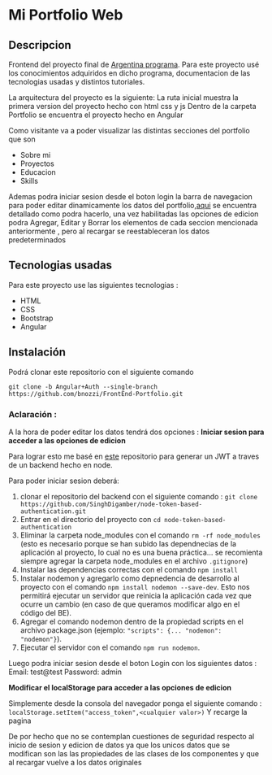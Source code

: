 # Mi Portfolio Web

## Descripcion 
Frontend  del proyecto final de [Argentina programa](https://www.argentina.gob.ar/economia/conocimiento/argentina-programa). 
Para este proyecto usé los conocimientos adquiridos en dicho programa, documentacion de las tecnologias usadas y distintos tutoriales. 

La arquitectura del proyecto es la siguiente: 
La ruta inicial muestra la primera version del proyecto hecho con html css y js 
Dentro de la carpeta Portfolio se encuentra el proyecto hecho en Angular 

Como visitante va a poder visualizar las distintas secciones del portfolio que son
- Sobre mi
- Proyectos
- Educacion 
- Skills 

Ademas podra iniciar sesion desde el boton login la barra de navegacion para poder editar dinamicamente los datos del portfolio,[aqui](#aclaracion) se encuentra detallado como podra hacerlo,  una vez habilitadas las opciones de edicion podra Agregar, Editar y Borrar los elementos de cada seccion mencionada anteriormente , pero al recargar se reestableceran los datos predeterminados 

## Tecnologias usadas 
Para este proyecto use las siguientes tecnologias :

- HTML
- CSS
- Bootstrap
- Angular 

## Instalación
Podrá clonar este repositorio con el siguiente comando
```console
git clone -b Angular+Auth --single-branch https://github.com/bnozzi/FrontEnd-Portfolio.git
```

### Aclaración : 
A la hora de poder editar los datos tendrá dos opciones : 
**Iniciar sesion para acceder a las opciones de edicion**

Para lograr esto me basé en [este](https://github.com/maxi7587/angular-jwt-tutorial) repositorio para generar un JWT a traves de un backend hecho en node.

Para poder iniciar sesion deberá:
1. clonar el repositorio del backend con el siguiente comando : 
`git clone https://github.com/SinghDigamber/node-token-based-authentication.git` 
2. Entrar en el directorio del proyecto con `cd node-token-based-authentication`
3. Eliminar la carpeta node_modules con el comando `rm -rf node_modules` (esto es necesario porque se han subido las dependnecias de la aplicación al proyecto, lo cual no es una buena práctica... se recomienta siempre agregar la carpeta node_modules en el archivo `.gitignore`)
4. Instalar las dependencias correctas con el comando `npm install`
5. Instalar nodemon y agregarlo como depnedencia de desarrollo al proyecto con el comando `npm install nodemon --save-dev`. Esto nos permitirá ejecutar un servidor que reinicia la aplicación cada vez que ocurre un cambio (en caso de que queramos modificar algo en el código del BE).
6. Agregar el comando nodemon dentro de la propiedad scripts en el archivo package.json (ejemplo: `"scripts": {... "nodemon": "nodemon"}`).
7. Ejecutar el servidor con el comando `npm run nodemon`.

Luego podra iniciar sesion desde el boton Login con los siguientes datos :
Email: test@test
Password: admin

**Modificar el localStorage para acceder a las opciones de edicion**

Simplemente desde la consola del navegador ponga el siguiente comando : 
`localStorage.setItem("access_token",<cualquier valor>)`
Y recarge la pagina 

De por hecho que no se contemplan cuestiones de seguridad respecto al inicio de sesion y edicion de datos ya que los unicos datos que se modifican son las las propiedades de las  clases de los componentes y que al recargar vuelve a los datos originales









